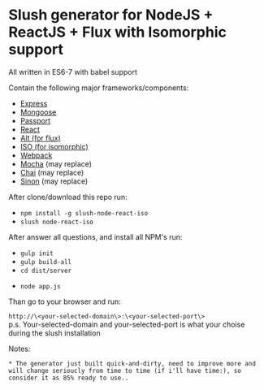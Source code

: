 # Slush generator for NodeJS + ReactJS + Flux with Isomorphic support

All written in ES6-7 with babel support 

Contain the following major frameworks/components:

* [Express](http://expressjs.com/)
* [Mongoose](http://mongoosejs.com/)
* [Passport](http://passportjs.org/)
* [React](http://facebook.github.io/react/)
* [Alt (for flux)](altjs.org)
* [ISO (for isomorphic)](https://www.npmjs.com/package/iso)
* [Webpack](https://webpack.github.io/)
* [Mocha](https://mochajs.org/) (may replace)
* [Chai](http://chaijs.com/) (may replace)
* [Sinon](http://sinonjs.org/) (may replace)

After clone/download this repo run:

- `npm install -g slush-node-react-iso`      
- `slush node-react-iso`

After answer all questions, and install all NPM's run:  

- `gulp init`
- `gulp build-all`  
- `cd dist/server`  
* `node app.js`  

Than go to your browser and run:

`http://\<your-selected-domain\>:\<your-selected-port\>`  
p.s. Your-selected-domain and your-selected-port is what your choise during the slush installation

Notes:

    * The generator just built quick-and-dirty, need to improve more and will change serioucly from time to time (if i'll have time:), so consider it as 85% ready to use..

